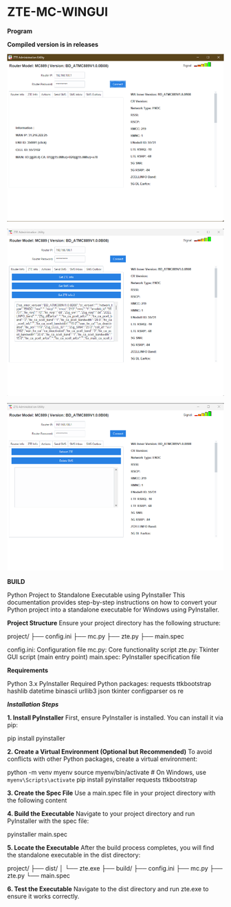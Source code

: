 # ZTE-MC-WINGUI

**Program**

**Compiled version is in releases**

![enter image description here](https://raw.githubusercontent.com/Kajkac/ZTE-MC-WINGUI/main/img/1.png)

![enter image description here](https://raw.githubusercontent.com/Kajkac/ZTE-MC-WINGUI/main/img/2.png)

![enter image description here](https://raw.githubusercontent.com/Kajkac/ZTE-MC-WINGUI/main/img/3.png)

**BUILD**

Python Project to Standalone Executable using PyInstaller
This documentation provides step-by-step instructions on how to convert your Python project into a standalone executable for Windows using PyInstaller.

**Project Structure**
Ensure your project directory has the following structure:

project/
├── config.ini
├── mc.py
├── zte.py
├── main.spec

config.ini: Configuration file
mc.py: Core functionality script
zte.py: Tkinter GUI script (main entry point)
main.spec: PyInstaller specification file

**Requirements**

Python 3.x
PyInstaller
Required Python packages:
requests
ttkbootstrap
hashlib
datetime
binascii
urllib3
json
tkinter
configparser
os
re

***Installation Steps***

**1. Install PyInstaller**
First, ensure PyInstaller is installed. You can install it via pip:

pip install pyinstaller

**2. Create a Virtual Environment (Optional but Recommended)**
To avoid conflicts with other Python packages, create a virtual environment:

python -m venv myenv
source myenv/bin/activate  # On Windows, use `myenv\Scripts\activate`
pip install pyinstaller requests ttkbootstrap

**3. Create the Spec File**
Use a main.spec file in your project directory with the following content

**4. Build the Executable**
Navigate to your project directory and run PyInstaller with the spec file:

pyinstaller main.spec

**5. Locate the Executable**
After the build process completes, you will find the standalone executable in the dist directory:

project/
├── dist/
│   └── zte.exe
├── build/
├── config.ini
├── mc.py
├── zte.py
└── main.spec

**6. Test the Executable**
Navigate to the dist directory and run zte.exe to ensure it works correctly.
